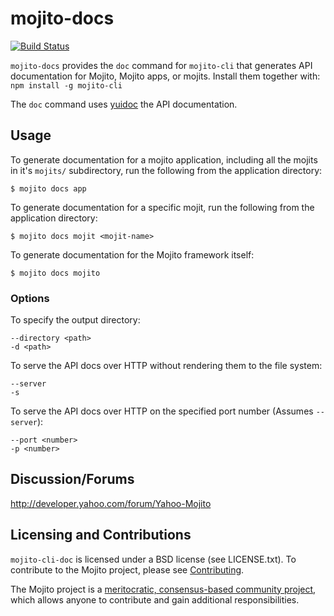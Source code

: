 mojito-docs
==========

[![Build Status](https://travis-ci.org/yahoo/mojito-cli-doc.png?branch=develop)](https://travis-ci.org/yahoo/mojito-cli-doc)

`mojito-docs` provides the `doc` command for `mojito-cli` that generates API documentation for Mojito, Mojito apps, 
or mojits. Install them together with: `npm install -g mojito-cli`

The `doc` command uses [yuidoc](https://github.com/yui/yuidoc) the API documentation.

Usage
-----

To generate documentation for a mojito application, including all the mojits in it's `mojits/` subdirectory, 
run the following from the application directory:

    $ mojito docs app

To generate documentation for a specific mojit, run the following from the application directory:

    $ mojito docs mojit <mojit-name>

To generate documentation for the Mojito framework itself:

    $ mojito docs mojito

### Options

To specify the output directory:

    --directory <path>
    -d <path>

To serve the API docs over HTTP without rendering them to the file system:

    --server
    -s

To serve the API docs over HTTP on the specified port number (Assumes `--server`):

    --port <number>
    -p <number>


Discussion/Forums
-----------------

http://developer.yahoo.com/forum/Yahoo-Mojito

Licensing and Contributions
---------------------------

`mojito-cli-doc` is licensed under a BSD license (see LICENSE.txt). To contribute to the Mojito project, 
please see [Contributing](https://github.com/yahoo/mojito/wiki/Contributing-Code-to-Mojito).

The Mojito project is a [meritocratic, consensus-based community project](https://github.com/yahoo/mojito/wiki/Governance-Model),
which allows anyone to contribute and gain additional responsibilities.
